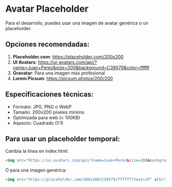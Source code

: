 # Avatar Placeholder

Para el desarrollo, puedes usar una imagen de avatar genérica o un placeholder.

## Opciones recomendadas:

1. **Placeholder.com**: https://placeholder.com/200x200
2. **UI Avatars**: https://ui-avatars.com/api/?name=Juan+Perez&size=200&background=C39579&color=ffffff
3. **Gravatar**: Para una imagen más profesional
4. **Lorem Picsum**: https://picsum.photos/200/200

## Especificaciones técnicas:
- Formato: JPG, PNG o WebP
- Tamaño: 200x200 píxeles mínimo
- Optimizada para web (< 100KB)
- Aspecto: Cuadrado (1:1)

## Para usar un placeholder temporal:
Cambia la línea en index.html:
```html
<img src="https://ui-avatars.com/api/?name=Juan+Perez&size=200&background=C39579&color=ffffff" alt="Juan Pérez" class="rounded-circle img-fluid avatar-img shadow-lg mb-3">
```

O para una imagen genérica:
```html
<img src="https://placeholder.com/200x200/C39579/ffffff?text=JP" alt="Juan Pérez" class="rounded-circle img-fluid avatar-img shadow-lg mb-3">
```
